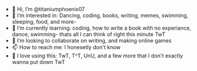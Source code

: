 - 👋 Hi, I’m @titaniumphoenix07
- 👀 I’m interested in: Dancing, coding, books, writing, memes, swimming, sleeping, food, and more-
- 🌱 I’m currently learning: coding, how to write a book with no experiance, dance, swimming- thats all I can think of right this minute TwT
- 💞️ I’m looking to collaborate on writing, and making online games
- 📫 How to reach me: I honesetly don't know
- 💬 I love using this: TwT, T^T, UnU, and a few more that I don't exactly wanna put down TwT
<!---
titaniumphoenix07/titaniumphoenix07 is a ✨ special ✨ repository because its `README.md` (this file) appears on your GitHub profile.
You can click the Preview link to take a look at your changes.
--->

